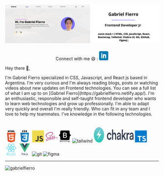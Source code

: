 # [![Gabriel Fierro header](/Images/header.jpg)](https://gabrielfierro.netlify.app/)

<p align='center'>
Connect with me 😄 :
<a href="https://www.linkedin.com/in/gabriel-fierro-2020/"><img height="30" src="https://github.com/GabrielFierro/GabrielFierro/blob/master/icon/linkedin.png?raw=true"></a>
</p>

Hey there 👋,

<p style="margin-bottom: 35px;">
I'm Gabriel Fierro specialized in CSS, Javascript, and React js based in Argentina. I'm very curious and I'm always reading blogs, posts or watching videos about new updates on Frontend technologies. You can see a full list of what I am up to on [Gabriel Fierro](https://gabrielfierro.netlify.app/).
I'm an enthusiastic, responsible and self-taught frontend developer who wants to learn web technologies and grow up professionally. I'm able to adapt very quickly and overall I'm really friendly. Who can fit in any team and I love to help my teammates. I've knowledge in the following technologies.
</p>

<div align="left">
<img src="https://raw.githubusercontent.com/devicons/devicon/master/icons/html5/html5-original-wordmark.svg" alt="html5" width="40" height="40"/>
<img src="https://raw.githubusercontent.com/devicons/devicon/master/icons/css3/css3-original-wordmark.svg" alt="css3" width="40" height="40"/>
<img src="https://raw.githubusercontent.com/devicons/devicon/master/icons/javascript/javascript-original.svg" alt="javascript" width="40" height="40"/>
<img src="https://raw.githubusercontent.com/devicons/devicon/master/icons/sass/sass-original.svg" alt="sass" width="40" height="40"/>
<img src="https://raw.githubusercontent.com/devicons/devicon/master/icons/bootstrap/bootstrap-plain-wordmark.svg" alt="bootstrap" width="40" height="40"/>
<img src="https://www.vectorlogo.zone/logos/tailwindcss/tailwindcss-icon.svg" alt="tailwind" width="40" height="40"/>
<img src="https://raw.githubusercontent.com/chakra-ui/chakra-ui/main/media/logo-colored@2x.png?raw=true" alt="Chakra logo" width="130" height="50" />
<img src="https://raw.githubusercontent.com/devicons/devicon/master/icons/typescript/typescript-original.svg" alt="TypeScript" width="40" height="40"/>
<img src="https://raw.githubusercontent.com/devicons/devicon/master/icons/react/react-original-wordmark.svg" alt="react" width="40" height="40"/>
<img src="https://raw.githubusercontent.com/devicons/devicon/master/icons/vuejs/vuejs-original-wordmark.svg" alt="Vue" width="40" height="40"/>
<img src="https://www.vectorlogo.zone/logos/git-scm/git-scm-icon.svg" alt="git" width="40" height="40"/>
<img src="https://www.vectorlogo.zone/logos/figma/figma-icon.svg" alt="figma" width="40" height="40"/>
</div>

---

<p><img align="left" src="https://github-readme-stats.vercel.app/api/top-langs?username=gabrielfierro&show_icons=true&locale=en&layout=compact" alt="gabrielfierro" /></p>

